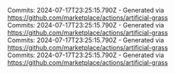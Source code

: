 Commits: 2024-07-17T23:25:15.790Z - Generated via https://github.com/marketplace/actions/artificial-grass
<br>
Commits: 2024-07-17T23:25:15.790Z - Generated via https://github.com/marketplace/actions/artificial-grass
<br>
Commits: 2024-07-17T23:25:15.790Z - Generated via https://github.com/marketplace/actions/artificial-grass
<br>
Commits: 2024-07-17T23:25:15.790Z - Generated via https://github.com/marketplace/actions/artificial-grass
<br>
